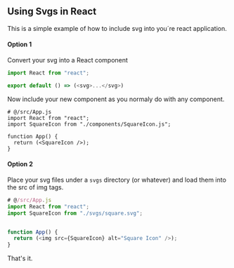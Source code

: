 ## Using Svgs in React

This is a simple example of how to include svg into you´re react application.

#### Option 1

Convert your svg into a React component
```js
import React from "react";

export default () => (<svg>...</svg>)
```
Now include your new component as you normaly do with any component.
```
# @/src/App.js
import React from "react";
import SquareIcon from "./components/SquareIcon.js";

function App() {
  return (<SquareIcon />);
}
```

#### Option 2

Place your svg files under a `svgs` directory (or whatever) and load them into the src of img tags.
```js
# @/src/App.js
import React from "react";
import SquareIcon from "./svgs/square.svg";


function App() {
  return (<img src={SquareIcon} alt="Square Icon" />);
}
```

That's it.
